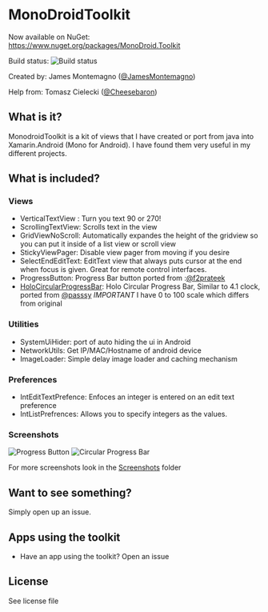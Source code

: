 MonoDroidToolkit
================

Now available on NuGet: https://www.nuget.org/packages/MonoDroid.Toolkit

Build status: ![Build status](https://jamesmontemagno.visualstudio.com/_apis/public/build/definitions/6b79a378-ddd6-4e31-98ac-a12fcd68644c/15/badge?WT.mc_id=monodroidtoolkit-github-jamont)

Created by:
James Montemagno ([@JamesMontemagno](http://www.twitter.com/jamesmontemagno))

Help from:
Tomasz Cielecki ([@Cheesebaron](http://www.twitter.com/Cheesebaron))

## What is it?
MonodroidToolkit is a kit of views that I have created or port from java into Xamarin.Android (Mono for Android). I have found them very useful in my different projects.

## What is included?

### Views

* VerticalTextView : Turn you text 90 or 270!
* ScrollingTextView: Scrolls text in the view
* GridViewNoScroll: Automatically expandes the height of the gridview so you can put it inside of a list view or scroll view
* StickyViewPager: Disable view pager from moving if you desire
* SelectEndEditText: EditText view that always puts cursor at the end when focus is given. Great for remote control interfaces.
* ProgressButton: Progress Bar button ported from :[@f2prateek](https://github.com/f2prateek/progressbutton)
* [HoloCircularProgressBar](https://github.com/jamesmontemagno/MonoDroidToolkit/wiki/HoloCircularProgressBar): Holo Circular Progress Bar, Similar to 4.1 clock, ported from [@passsy](https://github.com/passsy/android-HoloCircularProgressBar) *IMPORTANT* I have 0 to 100 scale which differs from original

### Utilities

* SystemUiHider: port of auto hiding the ui in Android 
* NetworkUtils: Get IP/MAC/Hostname of android device
* ImageLoader: Simple delay image loader and caching mechanism

### Preferences

* IntEditTextPrefence: Enfoces an integer is entered on an edit text preference
* IntListPrefrences: Allows you to specify integers as the values.

### Screenshots
![Progress Button](https://raw.github.com/jamesmontemagno/MonoDroidToolkit/master/Screenshots/ProgressBarInDeviceSmall.png)
![Circular Progress Bar](https://raw.github.com/jamesmontemagno/MonoDroidToolkit/master/Screenshots/CircularDarkInDeviceSmall.png)


For more screenshots look in the [Screenshots](https://raw.github.com/jamesmontemagno/MonoDroidToolkit/master/Screenshots) folder

## Want to see something?
Simply open up an issue.

## Apps using the toolkit
* Have an app using the toolkit? Open an issue

## License
See license file
